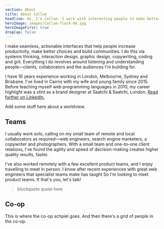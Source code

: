 ```yaml
---
section: About
title: About Callum
headline: Hi, I'm Callum. I work with interesting people to make better interfaces.
heroImage: images/callum-flack-04.jpg
heroImageFirst: true
dropCap: false
---
```


<span class="Newthought">I make seamless, actionable interfaces</span> that help people increase productivity, make better choices and build communities. I do this via systems thinking, interaction design, graphic design, copywriting, coding and grit. Everything I do revolves around listening and understanding people—clients, collaborators and the audiences I'm building for.

I have 16 years experience working in London, Melbourne, Sydney and Brisbane. I've lived in Cairns with my wife and young family since 2015. Before teaching myself web programming languages in 2010, my career highlight was a stint as a brand designer at Saatchi & Saatchi, London. [Read further on LinkedIn.](#)

Add some stuff here about a worldview.

## Teams

I usually work solo, calling on my small team of remote and local collaborators as required—web engineers, search engine marketers, a copywriter and photographers. With a small team and one-to-one client relations, I've found the agility and speed of decision-making creates higher quality results, faster.

I've also worked remotely with a few excellent product teams, and I enjoy travelling to meet in person. I know after recent experiences with great web engineers that specialist teams make  has taught So I'm looking to meet product teams. If that's you, let's talk!

> blockquote quote here

## Co-op

This is where the co-op schpiel goes. And then there's a grid of people in the co-op.

